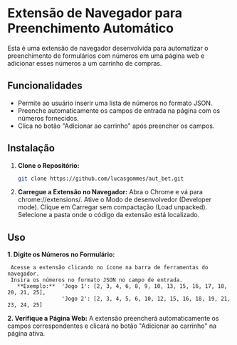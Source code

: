 # Extensão de Navegador para Preenchimento Automático

Esta é uma extensão de navegador desenvolvida para automatizar o preenchimento de formulários com números em uma página web e adicionar esses números a um carrinho de compras.

## Funcionalidades

- Permite ao usuário inserir uma lista de números no formato JSON.
- Preenche automaticamente os campos de entrada na página com os números fornecidos.
- Clica no botão "Adicionar ao carrinho" após preencher os campos.

## Instalação

1. **Clone o Repositório:**
   ```bash
   git clone https://github.com/lucasgommes/aut_bet.git

2. **Carregue a Extensão no Navegador:**
    Abra o Chrome e vá para chrome://extensions/.
    Ative o Modo de desenvolvedor (Developer mode).
    Clique em Carregar sem compactação (Load unpacked).
    Selecione a pasta onde o código da extensão está localizado.

## Uso
  **1. Digite os Números no Formulário:**
  
     Acesse a extensão clicando no ícone na barra de ferramentas do navegador.
     Insira os números no formato JSON no campo de entrada.
       **Exemplo:**  'Jogo 1': [2, 3, 4, 6, 8, 9, 10, 13, 15, 16, 17, 18, 20, 21, 25], 
                     'Jogo 2': [2, 3, 4, 5, 6, 10, 12, 15, 16, 18, 19, 21, 23, 24, 25]
                    
  **2. Verifique a Página Web:**
      A extensão preencherá automaticamente os campos correspondentes e clicará no botão "Adicionar ao carrinho" na página ativa.
